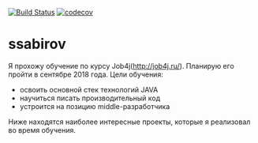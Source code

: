 [![Build Status](https://travis-ci.org/vaticorp/ssabirov.svg?branch=master)](https://travis-ci.org/vaticorp/ssabirov)
[![codecov](https://codecov.io/gh/vaticorp/ssabirov/branch/master/graph/badge.svg)](https://codecov.io/gh/vaticorp/ssabirov)

# ssabirov

Я прохожу обучение по курсу Job4j(http://job4j.ru/). Планирую его пройти в сентябре 2018 года.
Цели обучения:
- освоить основной стек технологий JAVA
- научиться писать производительный код
- устроится на позицию middle-разработчика

Ниже находятся наиболее интересные проекты, которые я реализовал во время обучения.